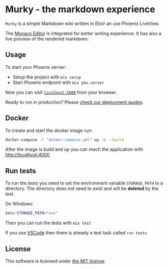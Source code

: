 # Murky - the markdown experience

`Murky` is a simple Markdown wiki written in Elixir an use Phoenix LiveView.

The [Monaco Editor](https://microsoft.github.io/monaco-editor/) is integrated for better writing experience. It has also a live preview of the rendered markdown.

## Usage

To start your Phoenix server:

-   Setup the project with `mix setup`
-   Start Phoenix endpoint with `mix phx.server`

Now you can visit [`localhost:5000`](http://localhost:5000) from your browser.

Ready to run in production? Please [check our deployment guides](https://hexdocs.pm/phoenix/deployment.html).

## Docker

To create and start the docker image run:

```sh
docker-compose -f "docker-compose.yml" up -d --build
```

After the image is build and up you can reach the application with [http://localhost:4000](http://localhost:4000)

## Run tests

To run the tests you need to set the environment variable `STORAGE_PATH` to a directory. The directory does not need to exist and will be **deleted** by the test.

On Windows:

```powershell
$env:STORAGE_PATH="xxx"
```

Then you can run the tests with `mix test`

If you use [VSCode](https://code.visualstudio.com/) then there is already a test task called `run tests`

## License

This software is licensed under [the MIT license](LICENSE).
